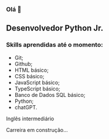 ### Olá 👋

## Desenvolvedor Python Jr.

### Skills aprendidas até o momento:

 - Git;
 - Github;
 - HTML básico;
 - CSS básico;
 - JavaScript básico;
 - TypeScript básico;
 - Banco de Dados SQL básico;
 - Python;
 - chatGPT.

Inglês intermediário

Carreira em construção...
<!--
**DiegoVarzim/DiegoVarzim** is a ✨ _special_ ✨ repository because its `README.md` (this file) appears on your GitHub profile.

Here are some ideas to get you started:

- 🔭 I’m currently working on ...
- 🌱 I’m currently learning ...
- 👯 I’m looking to collaborate on ...
- 🤔 I’m looking for help with ...
- 💬 Ask me about ...
- 📫 How to reach me: ...
- 😄 Pronouns: ...
- ⚡ Fun fact: ...
-->
